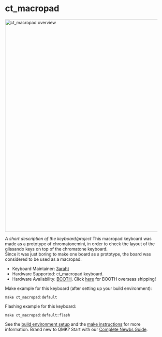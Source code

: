 # ct_macropad

<img width="700" alt="ct_macropad overview" src="https://github.com/3araht/ct_macropad/blob/main/pictures/ct_macropad_overview.jpg">

*A short description of the keyboard/project*
This macropad keyboard was made as a prototype of chromatonemini, in order to check the layout of the glissando keys on top of the chromatone keyboard.  
Since it was just boring to make one board as a prototype, the board was considered to be used as a macropad.

* Keyboard Maintainer: [3araht](https://github.com/3araht)
* Hardware Supported: ct_macropad keyboard.
* Hardware Availability: [BOOTH](https://3araht.booth.pm/). Click [here](https://www.tenso.com/en/static/lp_shop_booth) for BOOTH overseas shipping!

Make example for this keyboard (after setting up your build environment):

    make ct_macropad:default

Flashing example for this keyboard:

    make ct_macropad:default:flash

See the [build environment setup](https://docs.qmk.fm/#/getting_started_build_tools) and the [make instructions](https://docs.qmk.fm/#/getting_started_make_guide) for more information. Brand new to QMK? Start with our [Complete Newbs Guide](https://docs.qmk.fm/#/newbs).
